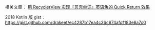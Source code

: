 相关文章：
[用 RecyclerView 实现『贝壳单词』英语角的 Quick Return 效果](http://drakeet.me/quick-return-like-as-seashell)

2018 Kotlin 版 gist：
https://gist.github.com/drakeet/ec4287b17ea4c36c974afdf183e8a7c0
